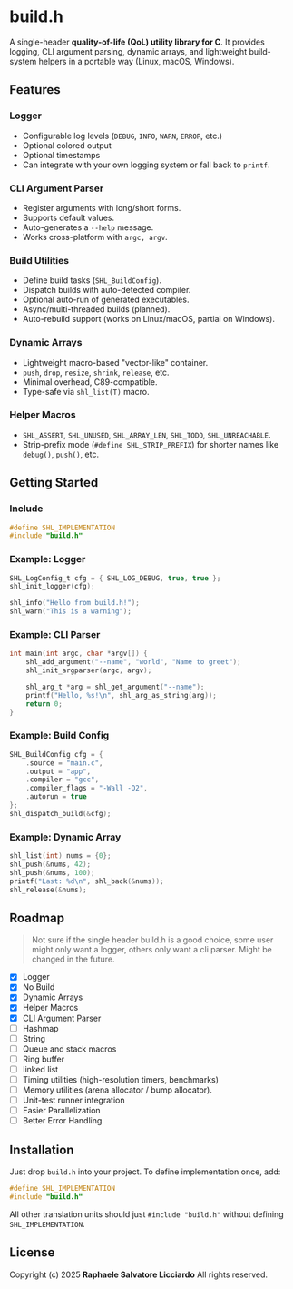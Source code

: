 # build.h

A single-header **quality-of-life (QoL) utility library for C**. It provides logging, CLI argument parsing, dynamic arrays, and lightweight build-system helpers in a portable way (Linux, macOS, Windows).

## Features

### Logger

  - Configurable log levels (`DEBUG`, `INFO`, `WARN`, `ERROR`, etc.)
  - Optional colored output
  - Optional timestamps
  - Can integrate with your own logging system or fall back to `printf`.

### CLI Argument Parser

  - Register arguments with long/short forms.
  - Supports default values.
  - Auto-generates a `--help` message.
  - Works cross-platform with `argc, argv`.

### Build Utilities

  - Define build tasks (`SHL_BuildConfig`).
  - Dispatch builds with auto-detected compiler.
  - Optional auto-run of generated executables.
  - Async/multi-threaded builds (planned).
  - Auto-rebuild support (works on Linux/macOS, partial on Windows).

### Dynamic Arrays

  - Lightweight macro-based "vector-like" container.
  - `push`, `drop`, `resize`, `shrink`, `release`, etc.
  - Minimal overhead, C89-compatible.
  - Type-safe via `shl_list(T)` macro.

### Helper Macros

  - `SHL_ASSERT`, `SHL_UNUSED`, `SHL_ARRAY_LEN`, `SHL_TODO`, `SHL_UNREACHABLE`.
  - Strip-prefix mode (`#define SHL_STRIP_PREFIX`) for shorter names like `debug()`, `push()`, etc.

## Getting Started

### Include

```c
#define SHL_IMPLEMENTATION
#include "build.h"
```

### Example: Logger

```c
SHL_LogConfig_t cfg = { SHL_LOG_DEBUG, true, true };
shl_init_logger(cfg);

shl_info("Hello from build.h!");
shl_warn("This is a warning");
```

### Example: CLI Parser

```c
int main(int argc, char *argv[]) {
    shl_add_argument("--name", "world", "Name to greet");
    shl_init_argparser(argc, argv);

    shl_arg_t *arg = shl_get_argument("--name");
    printf("Hello, %s!\n", shl_arg_as_string(arg));
    return 0;
}
```

### Example: Build Config

```c
SHL_BuildConfig cfg = {
    .source = "main.c",
    .output = "app",
    .compiler = "gcc",
    .compiler_flags = "-Wall -O2",
    .autorun = true
};
shl_dispatch_build(&cfg);
```

### Example: Dynamic Array

```c
shl_list(int) nums = {0};
shl_push(&nums, 42);
shl_push(&nums, 100);
printf("Last: %d\n", shl_back(&nums));
shl_release(&nums);
```

##  Roadmap

> Not sure if the single header build.h is a good choice, some user might only want a logger, others only want a cli parser. Might be changed in the future.

- [x] Logger
- [x] No Build
- [x] Dynamic Arrays
- [x] Helper Macros
- [x] CLI Argument Parser
- [ ] Hashmap
- [ ] String
- [ ] Queue and stack macros
- [ ] Ring buffer
- [ ] linked list
- [ ] Timing utilities (high-resolution timers, benchmarks)
- [ ] Memory utilities (arena allocator / bump allocator).
- [ ] Unit-test runner integration
- [ ] Easier Parallelization
- [ ] Better Error Handling

## Installation

Just drop `build.h` into your project.
To define implementation once, add:

```c
#define SHL_IMPLEMENTATION
#include "build.h"
```

All other translation units should just `#include "build.h"` without defining `SHL_IMPLEMENTATION`.

## License

Copyright (c) 2025 **Raphaele Salvatore Licciardo**
All rights reserved.
